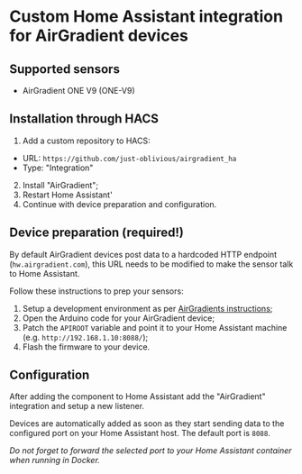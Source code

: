 # Custom Home Assistant integration for AirGradient devices

## Supported sensors

- AirGradient ONE V9 (ONE-V9)

## Installation through HACS
1. Add a custom repository to HACS:
  - URL: `https://github.com/just-oblivious/airgradient_ha`
  - Type: "Integration"
2. Install "AirGradient";
3. Restart Home Assistant'
4. Continue with device preparation and configuration.


## Device preparation (required!)

By default AirGradient devices post data to a hardcoded HTTP endpoint (`hw.airgradient.com`), this URL needs to be modified to make the sensor talk to Home Assistant.

Follow these instructions to prep your sensors:

1. Setup a development environment as per [AirGradients instructions](https://www.airgradient.com/blog/install-arduino-c3-mini/);
1. Open the Arduino code for your AirGradient device;
1. Patch the `APIROOT` variable and point it to your Home Assistant machine (e.g. `http://192.168.1.10:8088/`);
1. Flash the firmware to your device.


## Configuration

After adding the component to Home Assistant add the "AirGradient" integration and setup a new listener.

Devices are automatically added as soon as they start sending data to the configured port on your Home Assistant host. The default port is `8088`.

*Do not forget to forward the selected port to your Home Assistant container when running in Docker.*

